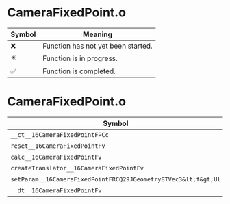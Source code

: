 # CameraFixedPoint.o
| Symbol | Meaning 
| ------------- | ------------- 
| :x: | Function has not yet been started. 
| :eight_pointed_black_star: | Function is in progress. 
| :white_check_mark: | Function is completed. 


# CameraFixedPoint.o
| Symbol | Decompiled? |
| ------------- | ------------- |
| `__ct__16CameraFixedPointFPCc` | :white_check_mark: |
| `reset__16CameraFixedPointFv` | :x: |
| `calc__16CameraFixedPointFv` | :x: |
| `createTranslator__16CameraFixedPointFv` | :white_check_mark: |
| `setParam__16CameraFixedPointFRCQ29JGeometry8TVec3&lt;f&gt;Ul` | :x: |
| `__dt__16CameraFixedPointFv` | :white_check_mark: |
